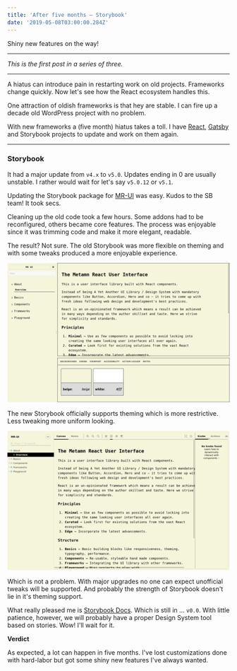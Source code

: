 ```yaml
---
title: 'After five months — Storybook'
date: '2019-05-08T03:00:00.284Z'
---
```


Shiny new features on the way!

<!--more-->

---

_This is the first post in a series of three._

---

A hiatus can introduce pain in restarting work on old projects. Frameworks change quickly. Now let's see how the React ecosystem handles this.

One attraction of oldish frameworks is that hey are stable. I can fire up a decade old WordPress project with no problem.

With new frameworks a (five month) hiatus takes a toll. I have [React](/after-five-months-react), [Gatsby](/after-five-months-gatsby) and Storybook projects to update and work on them again.

---

### Storybook

It had a major update from `v4.x` to `v5.0`. Updates ending in 0 are usually unstable. I rather would wait for let's say `v5.0.12` or `v5.1`.

Updating the Storybook package for [MR-UI](http://metamn.io/mr-ui) was easy. Kudos to the SB team! It took secs.

Cleaning up the old code took a few hours. Some addons had to be reconfigured, others became core features. The process was enjoyable since it was trimming code and make it more elegant, readable.

The result? Not sure. The old Storybook was more flexible on theming and with some tweaks produced a more enjoyable experience.

![The old Storybook](old-storybook.png)

The new Storybook officially supports theming which is more restrictive. Less tweaking more uniform looking.

![The new Storybook](new-storybook.png)

Which is not a problem. With major upgrades no one can expect unofficial tweaks will be supported. And probably the strength of Storybook doesn't lie in it's theming support.

What really pleased me is [Storybook Docs](https://medium.com/storybookjs/storybook-docs-sneak-peak-5be78445094a). Which is still in ... `v0.0`. With little patience, however, we will probably have a proper Design System tool based on stories. Wow! I'll wait for it.

**Verdict**

As expected, a lot can happen in five months. I've lost customizations done with hard-labor but got some shiny new features I've always wanted.
